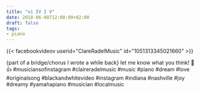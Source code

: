```yaml
---
title: "vi IV I V"
date: 2018-06-08T12:00:00+02:00
draft: false
tags:
- piano
---
```


{{< facebookvideov userid="ClareRadelMusic" id="1051313345021660" >}}

{part of a bridge/chorus I wrote a while back} let me know what you think! 🙂👍
#musiciansofinstagram #claireradelmusic #music #piano #dream #love #originalsong #blackandwhitevideo #instagram #indiana #nashville #joy #dreamy #yamahapiano #musician #localmusic